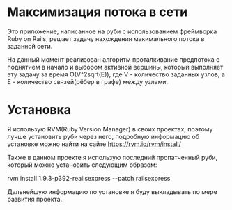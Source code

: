 Максимизация потока в сети
===========

Это приложение, написанное на руби с использованием фреймворка Ruby on Rails, решает задачу нахождения макимального потока в заданной сети.

На данный момент реализован алгоритм проталкивание предпотока с поднятием в начало и выбором активной вершины, который выполняет эту задачу за время О(V^2sqrt(E)), где V - количество заданных узлов, а E - количество связей(рёбер в графе) между узлами.

Установка
=============

Я использую RVM(Ruby Version Manager) в своих проектах, поэтому лучше установить руби через него, подробную информацию об установке можно найти на сайте https://rvm.io/rvm/install/

Также в данном проекте я использую последний пропатченный руби, который можно установить следующим образом:

rvm install 1.9.3-p392-reailsexpress --patch railsexpress

Дальнейшую информацию по установке я буду выкладывать по мере развития проекта.
